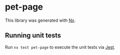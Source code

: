 # pet-page

This library was generated with [Nx](https://nx.dev).

## Running unit tests

Run `nx test pet-page` to execute the unit tests via [Jest](https://jestjs.io).
